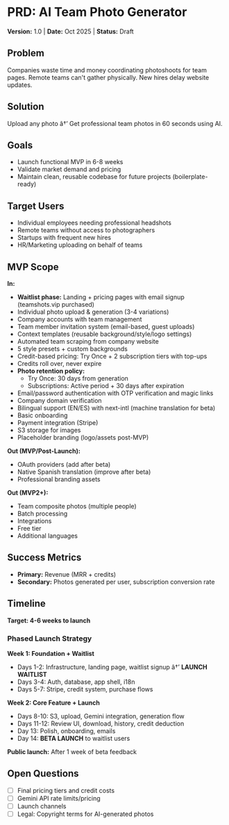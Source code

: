 # PRD: AI Team Photo Generator
**Version:** 1.0 | **Date:** Oct 2025 | **Status:** Draft

## Problem
Companies waste time and money coordinating photoshoots for team pages. Remote teams can't gather physically. New hires delay website updates.

## Solution
Upload any photo â†’ Get professional team photos in 60 seconds using AI.

## Goals
- Launch functional MVP in 6-8 weeks
- Validate market demand and pricing
- Maintain clean, reusable codebase for future projects (boilerplate-ready)

## Target Users
- Individual employees needing professional headshots
- Remote teams without access to photographers
- Startups with frequent new hires
- HR/Marketing uploading on behalf of teams

## MVP Scope
**In:**
- **Waitlist phase:** Landing + pricing pages with email signup (teamshots.vip purchased)
- Individual photo upload & generation (3-4 variations)
- Company accounts with team management
- Team member invitation system (email-based, guest uploads)
- Context templates (reusable background/style/logo settings)
- Automated team scraping from company website
- 5 style presets + custom backgrounds
- Credit-based pricing: Try Once + 2 subscription tiers with top-ups
- Credits roll over, never expire
- **Photo retention policy:**
  - Try Once: 30 days from generation
  - Subscriptions: Active period + 30 days after expiration
- Email/password authentication with OTP verification and magic links
- Company domain verification
- Bilingual support (EN/ES) with next-intl (machine translation for beta)
- Basic onboarding
- Payment integration (Stripe)
- S3 storage for images
- Placeholder branding (logo/assets post-MVP)

**Out (MVP/Post-Launch):**
- OAuth providers (add after beta)
- Native Spanish translation (improve after beta)
- Professional branding assets

**Out (MVP2+):**
- Team composite photos (multiple people)
- Batch processing
- Integrations
- Free tier
- Additional languages

## Success Metrics
- **Primary:** Revenue (MRR + credits)
- **Secondary:** Photos generated per user, subscription conversion rate

## Timeline
**Target: 4-6 weeks to launch**

### Phased Launch Strategy

**Week 1: Foundation + Waitlist**
- Days 1-2: Infrastructure, landing page, waitlist signup â†’ **LAUNCH WAITLIST**
- Days 3-4: Auth, database, app shell, i18n
- Days 5-7: Stripe, credit system, purchase flows

**Week 2: Core Feature + Launch**
- Days 8-10: S3, upload, Gemini integration, generation flow
- Days 11-12: Review UI, download, history, credit deduction
- Day 13: Polish, onboarding, emails
- Day 14: **BETA LAUNCH** to waitlist users

**Public launch:** After 1 week of beta feedback

## Open Questions
- [ ] Final pricing tiers and credit costs
- [ ] Gemini API rate limits/pricing
- [ ] Launch channels
- [ ] Legal: Copyright terms for AI-generated photos